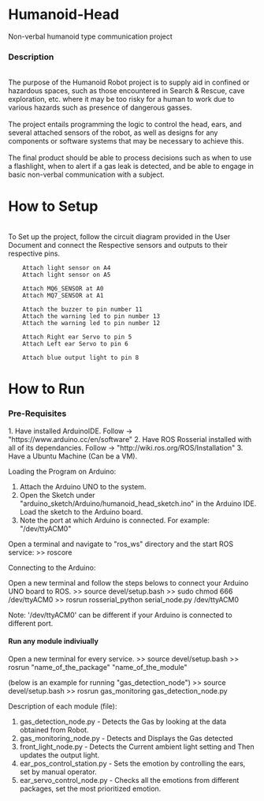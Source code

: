 # Humanoid-Head
Non-verbal humanoid type communication project

<h3>Description</h3>
<p>
<br>The purpose of the Humanoid Robot project is to supply aid in confined or hazardous spaces, such as those encountered in Search & Rescue, cave exploration, etc. where it may be too risky for a human to work due to various hazards such as presence of dangerous gasses. </br>
<br>The project entails programming the logic to control the head, ears, and several attached sensors of the robot, as well as designs for any components or software systems that may be necessary to achieve this.</br>
<br>The final product should be able to process decisions such as when to use a flashlight, when to alert if a gas leak is detected, and be able to engage in basic non-verbal communication with a subject.</br>
</p>

<h1>How to Setup</h1>
<br>To Set up the project, follow the circuit diagram provided in the User Document and connect the Respective sensors and outputs to their respective pins.</br>

        Attach light sensor on A4
        Attach light sensor on A5

        Attach MQ6_SENSOR at A0
        Attach MQ7_SENSOR at A1

        Attach the buzzer to pin number 11
        Attach the warning led to pin number 13
        Attach the warning led to pin number 12

        Attach Right ear Servo to pin 5
        Attach Left ear Servo to pin 6

        Attach blue output light to pin 8



<h1>How to Run</h1>
<p>
<h3>Pre-Requisites</h3>
1. Have installed ArduinoIDE. Follow -> "https://www.arduino.cc/en/software"
2. Have ROS Rosserial installed with all of its dependancies. Follow -> "http://wiki.ros.org/ROS/Installation"
3. Have a Ubuntu Machine (Can be a VM).
</p>

<p>
Loading the Program on Arduino:

1. Attach the Arduino UNO to the system. 
2. Open the Sketch under "arduino_sketch/Arduino/humanoid_head_sketch.ino" in the Arduino IDE. Load the sketch to the Arduino board. 
3. Note the port at which Arduino is connected. For example: "/dev/ttyACM0"
</p>

<p>
Open a terminal and navigate to "ros_ws" directory and the start ROS service:
        >> roscore

<p>
Connecting to the Arduino:

Open a new terminal and follow the steps belows to connect your Arduino UNO board to ROS.
        >> source devel/setup.bash
        >> sudo chmod 666 /dev/ttyACM0
        >> rosrun rosserial_python serial_node.py /dev/ttyACM0

Note: '/dev/ttyACM0' can be different if your Arduino is connected to different port.
</p>

<p>
<h4>Run any module indiviually</h4>

Open a new terminal for every service. 
        >> source devel/setup.bash
        >> rosrun "name_of_the_package" "name_of_the_module"

(below is an example for running "gas_detection_node")
        >> source devel/setup.bash
        >> rosrun gas_monitoring gas_detection_node.py
</p>

<p>
Description of each module (file):

1. gas_detection_node.py - Detects the Gas by looking at the data obtained from Robot.
2. gas_monitoring_node.py - Detects and Displays the Gas detected
3. front_light_node.py - Detects the Current ambient light setting and Then updates the output light.
4. ear_pos_control_station.py - Sets the emotion by controlling the ears, set by manual operator.
5. ear_servo_control_node.py  - Checks all the emotions from different packages, set the most prioritized emotion.
</p>
